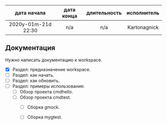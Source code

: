
| дата начала         |   дата конца        | длительность  | исполнитель  |
|:-------------------:|:-------------------:|:-------------:|:------------:|
| 2020y-01m-21d 22:30 | n/a                 | n/a           | Kartonagnick |

Документация
------------

Нужно написать документацию к workspace.  
 - [x] Раздел: предназначение workspace.  
 - [ ] Раздел: как начать.  
 - [ ] Раздел: как обновить.  
 - [ ] Раздел: примеры использования:  
   - [ ] Обзор проекта cmdhello.  
   - [ ] Обзор проекта cmdtest.  
     - [ ] Сборка gmock.  
     - [ ] Сборка mygtest.  


     